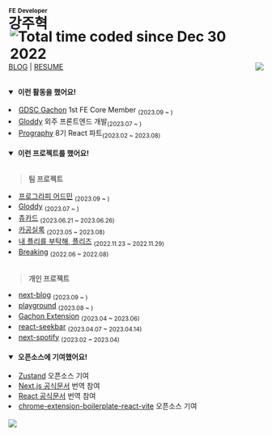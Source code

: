 
<h1>
    <ruby>강주혁<rp>(</rp><rt><sup>FE Developer</sup></rt><rp>)</rp></ruby>
    <a href="https://wakatime.com/@0f1d9f2a-fec5-4d7d-853d-26a2723da169"><img align="right" src="https://wakatime.com/badge/user/0f1d9f2a-fec5-4d7d-853d-26a2723da169.svg" alt="Total time coded since Dec 30 2022" /></a>
    <img align="right" src="https://hits.seeyoufarm.com/api/count/incr/badge.svg?url=https%3A%2F%2Fgithub.com%2Fkangju2000&count_bg=%2379C83D&title_bg=%23555555&icon=&icon_color=%23E7E7E7&title=hits&edge_flat=false"/>
    
</h1>

[BLOG](https://kangju.dev/) | [RESUME](https://www.figma.com/file/LMT3t6sHeIpzLrvQN8H4qS/%EA%B0%95%EC%A3%BC%ED%98%81-%EC%9D%B4%EB%A0%A5%EC%84%9C?type=design&node-id=1%3A2&t=xewMh9tjCEBSq9HG-1)



<br/>

<details open>

<summary>&nbsp;<b>이런 활동을 했어요!</b></summary>
<br />

<li><a href="https://github.com/GDSC-Gachon">GDSC Gachon</a> 1st FE Core Member <sub>(2023.09 ~ )</sub></li>
<li><a href="https://github.com/gloddy-dev">Gloddy</a> 외주 프론트엔드 개발<sub>(2023.07 ~ )</sub></li>
<li><a href="https://prography.org/">Prography</a> 8기 React 파트<sub>(2023.02 ~ 2023.08)</sub></li>

</details>

<br/>

<details open>

<summary>&nbsp;<b>이런 프로젝트를 했어요!</b></summary>
<br />

> <b>팀 프로젝트</b>

<li><a href="https://github.com/prography-dev/prography-admin-web">프로그라피 어드민</a> <sub>(2023.09 ~ )</sub></li>
<li><a href="https://github.com/gloddy-dev/gloddy-client">Gloddy</a> <sub>(2023.07 ~ )</sub></li>
<li><a href="https://github.com/Sprint15th/chu_card-client">츄카드</a> <sub>(2023.06.21 ~ 2023.06.26)</sub></li>
<li><a href="https://github.com/kagong-sillok/kagong-sillok-client">카공실록</a> <sub>(2023.05 ~ 2023.08)</sub></li>
<li><a href="https://github.com/TEAM-PLZ/PLZ-front">내 플리를 부탁해, 플리즈</a> <sub>(2022.11.23 ~ 2022.11.29)</sub></li>
<li><a href="https://github.com/Breaking-Dope/breaking-frontend">Breaking</a> <sub>(2022.06 ~ 2022.08)</sub></li>


<br />

> <b>개인 프로젝트</b>

<li><a href="https://github.com/kangju2000/next-blog">next-blog</a> <sub>(2023.09 ~ )</sub></li>
<li><a href="https://github.com/kangju2000/playground">playground</a> <sub>(2023.08 ~ )</sub></li>
<li><a href="https://github.com/kangju2000/gachon-extension">Gachon Extension</a> <sub>(2023.04 ~ 2023.06)</sub></li>
<li><a href="https://github.com/kangju2000/react-seekbar">react-seekbar</a> <sub>(2023.04.07 ~ 2023.04.14)</sub></li>
<li><a href="https://github.com/kangju2000/next-spotify">next-spotify</a> <sub>(2023.02 ~ 2023.04)</sub></li>

</details>

<br />

<details open>

<summary>&nbsp;<b>오픈소스에 기여했어요!</b></summary>
<br />

<li><a href="https://github.com/pmndrs/zustand/pull/1969">Zustand</a> 오픈소스 기여</li>
<li><a href="https://github.com/Nextjs-kr/Nextjs.kr/pull/369">Next.js 공식문서</a> 번역 참여</li>
<li><a href="https://github.com/reactjs/ko.react.dev/pull/606">React 공식문서</a> 번역 참여</li>
<li><a href="https://github.com/Jonghakseo/chrome-extension-boilerplate-react-vite/pull/99">chrome-extension-boilerplate-react-vite</a> 오픈소스 기여</li>

</details>

<br />

<img src="https://github-readme-stats.vercel.app/api?username=kangju2000&show_icons=true&theme=dark" />
